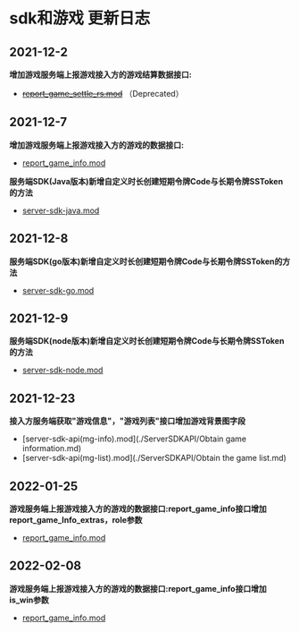 # sdk和游戏 更新日志

## 2021-12-2
**增加游戏服务端上报游戏接入方的游戏结算数据接口:**
- ~~[report_game_settle_rs.mod](./HttpsCallback/report_game_settle_rs.md)~~ （Deprecated）

## 2021-12-7
**增加游戏服务端上报游戏接入方的游戏的数据接口:**
- [report_game_info.mod](./HttpsCallback/report_game_info.md)

**服务端SDK(Java版本)新增自定义时长创建短期令牌Code与长期令牌SSToken的方法**
- [server-sdk-java.mod](./API/SudMGPAuth-Java.md)

## 2021-12-8
**服务端SDK(go版本)新增自定义时长创建短期令牌Code与长期令牌SSToken的方法**
- [server-sdk-go.mod](./API/SudMGPAuth-Go.md)

## 2021-12-9
**服务端SDK(node版本)新增自定义时长创建短期令牌Code与长期令牌SSToken的方法**
- [server-sdk-node.mod](./API/SudMGPAuth-Node.md)

## 2021-12-23
**接入方服务端获取"游戏信息"，"游戏列表"接口增加游戏背景图字段**
- [server-sdk-api(mg-info).mod](./ServerSDKAPI/Obtain game information.md)
- [server-sdk-api(mg-list).mod](./ServerSDKAPI/Obtain the game list.md)

## 2022-01-25
**游戏服务端上报游戏接入方的游戏的数据接口:report_game_info接口增加report_game_Info_extras，role参数**
- [report_game_info.mod](./HttpsCallback/report_game_info.md)

## 2022-02-08
**游戏服务端上报游戏接入方的游戏的数据接口:report_game_info接口增加 is_win参数**
- [report_game_info.mod](./HttpsCallback/report_game_info.md)


